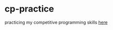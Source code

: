 # cp-practice
practicing my competitive programming skills [here](https://docs.google.com/spreadsheets/d/1iOtILhPqxLSMoGNx4tl1RF8wvFZqS4_U/edit?usp=sharing&ouid=113360906480030240679&rtpof=true&sd=true)